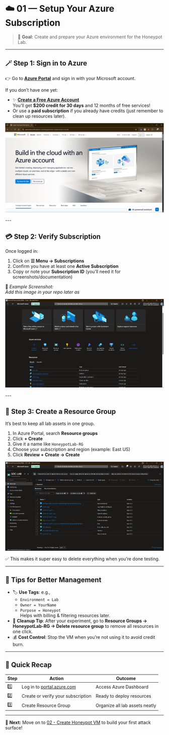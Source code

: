 # ☁️ 01 — Setup Your Azure Subscription

> 🎯 **Goal:** Create and prepare your Azure environment for the Honeypot Lab.

---

## 🪄 Step 1: Sign in to Azure
👉 Go to [**Azure Portal**](https://portal.azure.com) and sign in with your Microsoft account.

If you don’t have one yet:
- ✨ [**Create a Free Azure Account**](https://azure.microsoft.com/en-us/free/)  
  You’ll get **$200 credit for 30 days** and 12 months of free services!
- Or use a **paid subscription** if you already have credits (just remember to clean up resources later).

<p align="center">
  <img src="https://github.com/xAHIINX00/honeypot-cloud-lab-azure/blob/7070dc25807a40113f3c6e5efd01f1431bcc1fbf/sign-in.png"/>
</p>
---

## 💳 Step 2: Verify Subscription
Once logged in:
1. Click on **☰ Menu → Subscriptions**  
2. Confirm you have at least one **Active Subscription**
3. Copy or note your **Subscription ID** (you’ll need it for screenshots/documentation)

📝 *Example Screenshot:*  
_Add this image in your repo later as_  
<p align="center">
  <img src="https://github.com/xAHIINX00/honeypot-cloud-lab-azure/blob/d5008899303bd26bde3878142ee0e149acc9c4fe/Azure%20Platform.png"/>
</p>
---

## 🧩 Step 3: Create a Resource Group
It’s best to keep all lab assets in one group.

1. In Azure Portal, search **Resource groups**
2. Click **+ Create**
3. Give it a name like `HoneypotLab-RG`
4. Choose your subscription and region (example: East US)
5. Click **Review + Create → Create**

 <p align="center">
  <img src="https://github.com/xAHIINX00/honeypot-cloud-lab-azure/blob/88b529a0193fc6ce8b0f56591890bdfeecc2e0cf/Resource-Group.png"/>
</p>


✅ This makes it super easy to delete everything when you’re done testing.

---

## 🧹 Tips for Better Management
- 🏷️ **Use Tags**: e.g.,  
  - `Environment = Lab`  
  - `Owner = YourName`  
  - `Purpose = Honeypot`  
  Helps with billing & filtering resources later.
- 🧨 **Cleanup Tip**: After your experiment, go to **Resource Groups → HoneypotLab-RG → Delete resource group** to remove all resources in one click.
- 💰 **Cost Control**: Stop the VM when you’re not using it to avoid credit burn.

---

## 🧠 Quick Recap
| Step | Action | Outcome |
|------|---------|----------|
| 1️⃣ | Log in to [portal.azure.com](https://portal.azure.com) | Access Azure Dashboard |
| 2️⃣ | Create or verify your subscription | Ready to deploy resources |
| 3️⃣ | Create Resource Group | Organize all lab assets neatly |

---

🎉 **Next:** Move on to [02 - Create Honeypot VM](02-create-vm.md) to build your first attack surface!
